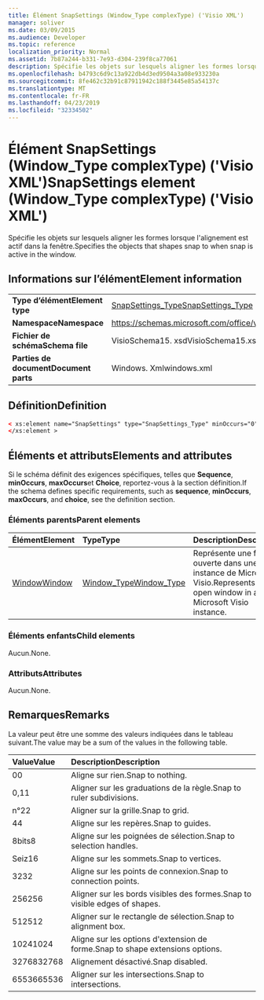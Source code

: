 ```yaml
---
title: Élément SnapSettings (Window_Type complexType) ('Visio XML')
manager: soliver
ms.date: 03/09/2015
ms.audience: Developer
ms.topic: reference
localization_priority: Normal
ms.assetid: 7b87a244-b331-7e93-d304-239f8ca77061
description: Spécifie les objets sur lesquels aligner les formes lorsque l'alignement est actif dans la fenêtre.
ms.openlocfilehash: b4793c6d9c13a922db4d3ed9504a3a08e933230a
ms.sourcegitcommit: 8fe462c32b91c87911942c188f3445e85a54137c
ms.translationtype: MT
ms.contentlocale: fr-FR
ms.lasthandoff: 04/23/2019
ms.locfileid: "32334502"
---
```

# <a name="snapsettings-element-windowtype-complextype-visio-xml"></a><span data-ttu-id="cf3c5-103">Élément SnapSettings (Window_Type complexType) ('Visio XML')</span><span class="sxs-lookup"><span data-stu-id="cf3c5-103">SnapSettings element (Window_Type complexType) ('Visio XML')</span></span>

<span data-ttu-id="cf3c5-104">Spécifie les objets sur lesquels aligner les formes lorsque l'alignement est actif dans la fenêtre.</span><span class="sxs-lookup"><span data-stu-id="cf3c5-104">Specifies the objects that shapes snap to when snap is active in the window.</span></span>
  
## <a name="element-information"></a><span data-ttu-id="cf3c5-105">Informations sur l’élément</span><span class="sxs-lookup"><span data-stu-id="cf3c5-105">Element information</span></span>

|||
|:-----|:-----|
|<span data-ttu-id="cf3c5-106">**Type d’élément**</span><span class="sxs-lookup"><span data-stu-id="cf3c5-106">**Element type**</span></span> <br/> |[<span data-ttu-id="cf3c5-107">SnapSettings_Type</span><span class="sxs-lookup"><span data-stu-id="cf3c5-107">SnapSettings_Type</span></span>](snapsettings_type-complextypevisio-xml.md) <br/> |
|<span data-ttu-id="cf3c5-108">**Namespace**</span><span class="sxs-lookup"><span data-stu-id="cf3c5-108">**Namespace**</span></span> <br/> |https://schemas.microsoft.com/office/visio/2012/main  <br/> |
|<span data-ttu-id="cf3c5-109">**Fichier de schéma**</span><span class="sxs-lookup"><span data-stu-id="cf3c5-109">**Schema file**</span></span> <br/> |<span data-ttu-id="cf3c5-110">VisioSchema15. xsd</span><span class="sxs-lookup"><span data-stu-id="cf3c5-110">VisioSchema15.xsd</span></span>  <br/> |
|<span data-ttu-id="cf3c5-111">**Parties de document**</span><span class="sxs-lookup"><span data-stu-id="cf3c5-111">**Document parts**</span></span> <br/> |<span data-ttu-id="cf3c5-112">Windows. Xml</span><span class="sxs-lookup"><span data-stu-id="cf3c5-112">windows.xml</span></span>  <br/> |
   
## <a name="definition"></a><span data-ttu-id="cf3c5-113">Définition</span><span class="sxs-lookup"><span data-stu-id="cf3c5-113">Definition</span></span>

```XML
< xs:element name="SnapSettings" type="SnapSettings_Type" minOccurs="0" maxOccurs="1" >
</xs:element >
```

## <a name="elements-and-attributes"></a><span data-ttu-id="cf3c5-114">Éléments et attributs</span><span class="sxs-lookup"><span data-stu-id="cf3c5-114">Elements and attributes</span></span>

<span data-ttu-id="cf3c5-115">Si le schéma définit des exigences spécifiques, telles que **Sequence**, **minOccurs**, **maxOccurs**et **Choice**, reportez-vous à la section définition.</span><span class="sxs-lookup"><span data-stu-id="cf3c5-115">If the schema defines specific requirements, such as **sequence**, **minOccurs**, **maxOccurs**, and **choice**, see the definition section.</span></span> 
  
### <a name="parent-elements"></a><span data-ttu-id="cf3c5-116">Éléments parents</span><span class="sxs-lookup"><span data-stu-id="cf3c5-116">Parent elements</span></span>

|<span data-ttu-id="cf3c5-117">**Élément**</span><span class="sxs-lookup"><span data-stu-id="cf3c5-117">**Element**</span></span>|<span data-ttu-id="cf3c5-118">**Type**</span><span class="sxs-lookup"><span data-stu-id="cf3c5-118">**Type**</span></span>|<span data-ttu-id="cf3c5-119">**Description**</span><span class="sxs-lookup"><span data-stu-id="cf3c5-119">**Description**</span></span>|
|:-----|:-----|:-----|
|[<span data-ttu-id="cf3c5-120">Window</span><span class="sxs-lookup"><span data-stu-id="cf3c5-120">Window</span></span>](window-element-windows_type-complextypevisio-xml.md) <br/> |[<span data-ttu-id="cf3c5-121">Window_Type</span><span class="sxs-lookup"><span data-stu-id="cf3c5-121">Window_Type</span></span>](window_type-complextypevisio-xml.md) <br/> |<span data-ttu-id="cf3c5-122">Représente une fenêtre ouverte dans une instance de Microsoft Visio.</span><span class="sxs-lookup"><span data-stu-id="cf3c5-122">Represents an open window in a Microsoft Visio instance.</span></span>  <br/> |
   
### <a name="child-elements"></a><span data-ttu-id="cf3c5-123">Éléments enfants</span><span class="sxs-lookup"><span data-stu-id="cf3c5-123">Child elements</span></span>

<span data-ttu-id="cf3c5-124">Aucun.</span><span class="sxs-lookup"><span data-stu-id="cf3c5-124">None.</span></span>
  
### <a name="attributes"></a><span data-ttu-id="cf3c5-125">Attributs</span><span class="sxs-lookup"><span data-stu-id="cf3c5-125">Attributes</span></span>

<span data-ttu-id="cf3c5-126">Aucun.</span><span class="sxs-lookup"><span data-stu-id="cf3c5-126">None.</span></span>
  
## <a name="remarks"></a><span data-ttu-id="cf3c5-127">Remarques</span><span class="sxs-lookup"><span data-stu-id="cf3c5-127">Remarks</span></span>

<span data-ttu-id="cf3c5-128">La valeur peut être une somme des valeurs indiquées dans le tableau suivant.</span><span class="sxs-lookup"><span data-stu-id="cf3c5-128">The value may be a sum of the values in the following table.</span></span>
  
|<span data-ttu-id="cf3c5-129">**Value**</span><span class="sxs-lookup"><span data-stu-id="cf3c5-129">**Value**</span></span>|<span data-ttu-id="cf3c5-130">**Description**</span><span class="sxs-lookup"><span data-stu-id="cf3c5-130">**Description**</span></span>|
|:-----|:-----|
|<span data-ttu-id="cf3c5-131">0</span><span class="sxs-lookup"><span data-stu-id="cf3c5-131">0</span></span>  <br/> |<span data-ttu-id="cf3c5-132">Aligne sur rien.</span><span class="sxs-lookup"><span data-stu-id="cf3c5-132">Snap to nothing.</span></span>  <br/> |
|<span data-ttu-id="cf3c5-133">0,1</span><span class="sxs-lookup"><span data-stu-id="cf3c5-133">1</span></span>  <br/> |<span data-ttu-id="cf3c5-134">Aligner sur les graduations de la règle.</span><span class="sxs-lookup"><span data-stu-id="cf3c5-134">Snap to ruler subdivisions.</span></span>  <br/> |
|<span data-ttu-id="cf3c5-135">n°2</span><span class="sxs-lookup"><span data-stu-id="cf3c5-135">2</span></span>  <br/> |<span data-ttu-id="cf3c5-136">Aligner sur la grille.</span><span class="sxs-lookup"><span data-stu-id="cf3c5-136">Snap to grid.</span></span>  <br/> |
|<span data-ttu-id="cf3c5-137">4</span><span class="sxs-lookup"><span data-stu-id="cf3c5-137">4</span></span>  <br/> |<span data-ttu-id="cf3c5-138">Aligne sur les repères.</span><span class="sxs-lookup"><span data-stu-id="cf3c5-138">Snap to guides.</span></span>  <br/> |
|<span data-ttu-id="cf3c5-139">8bits</span><span class="sxs-lookup"><span data-stu-id="cf3c5-139">8</span></span>  <br/> |<span data-ttu-id="cf3c5-140">Aligne sur les poignées de sélection.</span><span class="sxs-lookup"><span data-stu-id="cf3c5-140">Snap to selection handles.</span></span>  <br/> |
|<span data-ttu-id="cf3c5-141">Seiz</span><span class="sxs-lookup"><span data-stu-id="cf3c5-141">16</span></span>  <br/> |<span data-ttu-id="cf3c5-142">Aligne sur les sommets.</span><span class="sxs-lookup"><span data-stu-id="cf3c5-142">Snap to vertices.</span></span>  <br/> |
|<span data-ttu-id="cf3c5-143">32</span><span class="sxs-lookup"><span data-stu-id="cf3c5-143">32</span></span>  <br/> |<span data-ttu-id="cf3c5-144">Aligne sur les points de connexion.</span><span class="sxs-lookup"><span data-stu-id="cf3c5-144">Snap to connection points.</span></span>  <br/> |
|<span data-ttu-id="cf3c5-145">256</span><span class="sxs-lookup"><span data-stu-id="cf3c5-145">256</span></span>  <br/> |<span data-ttu-id="cf3c5-146">Aligner sur les bords visibles des formes.</span><span class="sxs-lookup"><span data-stu-id="cf3c5-146">Snap to visible edges of shapes.</span></span>  <br/> |
|<span data-ttu-id="cf3c5-147">512</span><span class="sxs-lookup"><span data-stu-id="cf3c5-147">512</span></span>  <br/> |<span data-ttu-id="cf3c5-148">Aligner sur le rectangle de sélection.</span><span class="sxs-lookup"><span data-stu-id="cf3c5-148">Snap to alignment box.</span></span>  <br/> |
|<span data-ttu-id="cf3c5-149">1024</span><span class="sxs-lookup"><span data-stu-id="cf3c5-149">1024</span></span>  <br/> |<span data-ttu-id="cf3c5-150">Aligne sur les options d'extension de forme.</span><span class="sxs-lookup"><span data-stu-id="cf3c5-150">Snap to shape extensions options.</span></span>  <br/> |
|<span data-ttu-id="cf3c5-151">32768</span><span class="sxs-lookup"><span data-stu-id="cf3c5-151">32768</span></span>  <br/> |<span data-ttu-id="cf3c5-152">Alignement désactivé.</span><span class="sxs-lookup"><span data-stu-id="cf3c5-152">Snap disabled.</span></span>  <br/> |
|<span data-ttu-id="cf3c5-153">65536</span><span class="sxs-lookup"><span data-stu-id="cf3c5-153">65536</span></span>  <br/> |<span data-ttu-id="cf3c5-154">Aligner sur les intersections.</span><span class="sxs-lookup"><span data-stu-id="cf3c5-154">Snap to intersections.</span></span>  <br/> |
   

